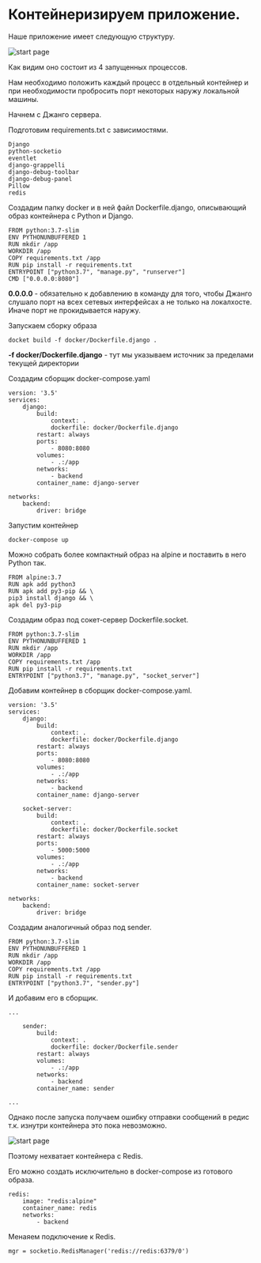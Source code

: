 # Контейнеризируем приложение.
      
Наше приложение имеет следующую структуру.

![start page]({path-to-subject}/images/10.png)

Как видим оно состоит из 4 запущенных процессов.

Нам необходимо положить каждый процесс в отдельный контейнер и при необходимости пробросить порт некоторых наружу локальной машины.

Начнем с Джанго сервера.

Подготовим requirements.txt с зависимостями.

    Django
    python-socketio
    eventlet
    django-grappelli
    django-debug-toolbar
    django-debug-panel
    Pillow
    redis

Создадим папку docker и в ней файл Dockerfile.django, описывающий образ контейнера с Python и Django.

    FROM python:3.7-slim
    ENV PYTHONUNBUFFERED 1
    RUN mkdir /app
    WORKDIR /app
    COPY requirements.txt /app
    RUN pip install -r requirements.txt
    ENTRYPOINT ["python3.7", "manage.py", "runserver"]
    CMD ["0.0.0.0:8080"]

**0.0.0.0** - обязательно к добавлению в команду для того, чтобы Джанго слушало порт на всех сетевых интерфейсах а не только на локалхосте. Иначе порт не прокидывается наружу.

Запускаем сборку образа

    
    docket build -f docker/Dockerfile.django .


**-f docker/Dockerfile.django** - тут мы указываем источник за пределами текущей директории

Создадим сборщик docker-compose.yaml

    version: '3.5'
    services: 
        django:
            build:
                context: .
                dockerfile: docker/Dockerfile.django
            restart: always
            ports:
                - 8080:8080
            volumes:
                - .:/app
            networks:
                - backend
            container_name: django-server

    networks:
        backend:
            driver: bridge

Запустим контейнер

    docker-compose up

Можно собрать более компактный образ на alpine и поставить в него Python так.

    FROM alpine:3.7
    RUN apk add python3
    RUN apk add py3-pip && \
    pip3 install django && \
    apk del py3-pip


Создадим образ под сокет-сервер Dockerfile.socket.

    FROM python:3.7-slim
    ENV PYTHONUNBUFFERED 1
    RUN mkdir /app
    WORKDIR /app
    COPY requirements.txt /app
    RUN pip install -r requirements.txt
    ENTRYPOINT ["python3.7", "manage.py", "socket_server"]

Добавим контейнер в сборщик docker-compose.yaml.

    version: '3.5'
    services: 
        django:
            build:
                context: .
                dockerfile: docker/Dockerfile.django
            restart: always
            ports:
                - 8080:8080
            volumes:
                - .:/app
            networks:
                - backend
            container_name: django-server

        socket-server:
            build:
                context: .
                dockerfile: docker/Dockerfile.socket
            restart: always
            ports:
                - 5000:5000
            volumes:
                - .:/app
            networks:
                - backend
            container_name: socket-server

    networks:
        backend:
            driver: bridge

Создадим аналогичный образ под sender.

    FROM python:3.7-slim
    ENV PYTHONUNBUFFERED 1
    RUN mkdir /app
    WORKDIR /app
    COPY requirements.txt /app
    RUN pip install -r requirements.txt
    ENTRYPOINT ["python3.7", "sender.py"]

И добавим его в сборщик.

    ...

        sender:
            build:
                context: .
                dockerfile: docker/Dockerfile.sender
            restart: always
            volumes:
                - .:/app
            networks:
                - backend
            container_name: sender

    ...

Однако после запуска получаем ошибку отправки сообщений в редис т.к. изнутри контейнера это пока невозможно.

![start page]({path-to-subject}/images/11.png)

Поэтому нехватает контейнера с Redis.

Его можно создать исключительно в docker-compose из готового образа.

    redis:
        image: "redis:alpine"
        container_name: redis
        networks:
            - backend

Менаяем подключение к Redis.

    mgr = socketio.RedisManager('redis://redis:6379/0')




